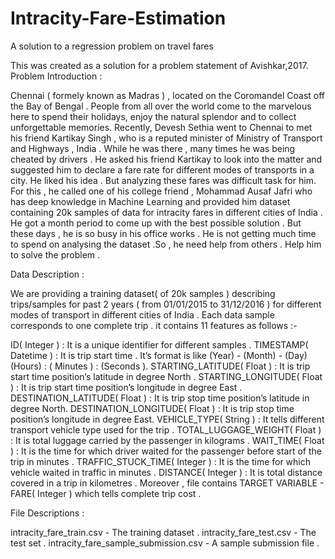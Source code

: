 # Intracity-Fare-Estimation
A solution to a regression problem on travel fares

This was created as a solution for a problem statement of Avishkar,2017.
Problem Introduction :

Chennai ( formely known as Madras ) , located on the Coromandel Coast off the Bay of Bengal . People from all over the world come to the marvelous here to spend their holidays, enjoy the natural splendor and to collect unforgettable memories. Recently, Devesh Sethia went to Chennai to met his friend Kartikay Singh , who is a reputed minister of Ministry of Transport and Highways , India . While he was there , many times he was being cheated by drivers . He asked his friend Kartikay to look into the matter and suggested him to declare a fare rate for different modes of transports in a city. He liked his idea . But analyzing these fares was difficult task for him. For this , he called one of his college friend , Mohammad Ausaf Jafri who has deep knowledge in Machine Learning and provided him dataset containing 20k samples of data for intracity fares in different cities of India . He got a month period to come up with the best possible solution . But these days , he is so busy in his office works . He is not getting much time to spend on analysing the dataset .So , he need help from others . Help him to solve the problem .

Data Description :

We are providing a training dataset( of 20k samples ) describing trips/samples for past 2 years ( from 01/01/2015 to 31/12/2016 ) for different modes of transport in different cities of India . Each data sample corresponds to one complete trip . it contains 11 features as follows :-

ID( Integer ) : It is a unique identifier for different samples .
TIMESTAMP( Datetime ) : It is trip start time . It’s format is like (Year) - (Month) - (Day) (Hours) : ( Minutes ) : (Seconds ).
STARTING_LATITUDE( Float ) : It is trip start time position’s latitude in degree North .
STARTING_LONGITUDE( Float ) : It is trip start time position’s longitude in degree East .
DESTINATION_LATITUDE( Float ) : It is trip stop time position’s latitude in degree North.
DESTINATION_LONGITUDE( Float ) : It is trip stop time position’s longitude in degree East.
VEHICLE_TYPE( String ) : It tells different transport vehicle type used for the trip .
TOTAL_LUGGAGE_WEIGHT( Float ) : It is total luggage carried by the passenger in kilograms .
WAIT_TIME( Float ) : It is the time for which driver waited for the passenger before start of the trip in minutes .
TRAFFIC_STUCK_TIME( Integer ) : It is the time for which vehicle waited in traffic in minutes .
DISTANCE( Integer ) : It is total distance covered in a trip in kilometres . Moreover , file contains TARGET VARIABLE - FARE( Integer ) which tells complete trip cost .

File Descriptions :

intracity_fare_train.csv - The training dataset . intracity_fare_test.csv - The test set . intracity_fare_sample_submission.csv - A sample submission file .
